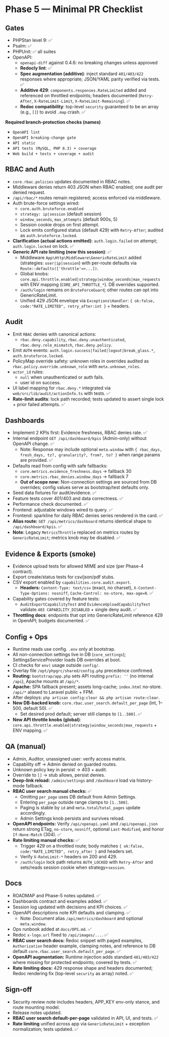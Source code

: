 # Phase 5 — Minimal PR Checklist

## Gates
- PHPStan level 9: ✅
- Psalm: ✅
- PHPUnit: ✅ all suites
- OpenAPI:
  - `openapi-diff` against 0.4.6: no breaking changes unless approved
  - **Redocly lint**: ✅
  - **Spec augmentation (additive)**: inject standard `401/403/422` responses where appropriate; JSON/YAML parity verified via tests. ✅
  - **Additive 429**: `components.responses.RateLimited` added and referenced on throttled endpoints; headers documented (`Retry-After`, `X-RateLimit-Limit`, `X-RateLimit-Remaining`). ✅
  - **Redoc compatibility**: top-level `security` guaranteed to be an array (e.g., `[]`) to avoid `.map` crash. ✅

**Required branch-protection checks (names)**
- `OpenAPI lint`
- `OpenAPI breaking-change gate`
- `API static`
- `API tests (MySQL, PHP 8.3) + coverage`
- `Web build + tests + coverage + audit`

## RBAC and Auth
- `core.rbac.policies` updates documented in RBAC notes.
- Middleware denies return 403 JSON when RBAC enabled; one audit per denied request.
- `/api/rbac/*` routes remain registered; access enforced via middleware.
- Auth brute-force settings wired:
  - `core.auth.bruteforce.enabled`
  - `strategy: ip|session` (default session)
  - `window_seconds`, `max_attempts` (default 900s, 5)
  - Session cookie drops on first attempt.
  - Lock emits configured status (default 429) with `Retry-After`; audited as `auth.bruteforce.locked`.
- **Clarification (actual actions emitted)**: `auth.login.failed` on attempt; `auth.login.locked` on lock. ✅
- **Generic API rate limiting (new this session)**: ✅
  - Middleware `App\Http\Middleware\GenericRateLimit` added (strategies: `user|ip|session`) with per-route defaults via `Route::defaults(['throttle'=>...])`.
  - Global knobs: `core.api.throttle.enabled|strategy|window_seconds|max_requests` with ENV mapping (`CORE_API_THROTTLE_*`). DB overrides supported.
  - `/auth/login` remains on `BruteForceGuard`; other routes can opt into GenericRateLimit.
  - Unified 429 JSON envelope via `Exceptions\Handler`: `{ ok:false, code:"RATE_LIMITED", retry_after:int }` + headers.

## Audit
- Emit `RBAC` denies with canonical actions:
  - `rbac.deny.capability`, `rbac.deny.unauthenticated`, `rbac.deny.role_mismatch`, `rbac.deny.policy`.
- Emit `AUTH` events: `auth.login.success|failed|logout|break_glass.*`, `auth.bruteforce.locked`.
- PolicyMap override safety: unknown roles in overrides audited as `rbac.policy.override.unknown_role` with `meta.unknown_roles`.
- `actor_id` rules:
  - `null` when unauthenticated or auth fails.
  - user id on success.
- UI label mapping for `rbac.deny.*` integrated via `web/src/lib/audit/actionInfo.ts` with tests. ✅
- **Rate-limit audits**: lock path recorded; tests updated to assert single lock + prior failed attempts. ✅

## Dashboards
- Implement 2 KPIs first: Evidence freshness, RBAC denies rate. ✅
- Internal endpoint `GET /api/dashboard/kpis` (Admin-only) without OpenAPI change. ✅
  - Note: Response may include optional `meta.window` with `{ rbac_days, fresh_days, tz?, granularity?, from?, to? }` when range params are provided. ✅
- Defaults read from config with safe fallbacks:
  - `core.metrics.evidence_freshness.days` → fallback 30
  - `core.metrics.rbac_denies.window_days` → fallback 7
  - **Out of scope now:** Non-connection settings are sourced from DB overrides; config values serve as bootstrap/test defaults only.
- Seed data fixtures for audit/evidence. ✅
- Feature tests cover 401/403 and data correctness. ✅
- Performance check documented. ✅
- Frontend: adjustable windows wired to query. ✅
- Frontend: sparkline for daily RBAC denies series rendered in the card. ✅
- **Alias route:** `GET /api/metrics/dashboard` returns identical shape to `/api/dashboard/kpis`. ✅
- **Note**: Legacy `MetricsThrottle` replaced on metrics routes by `GenericRateLimit`; metrics knob may be disabled. ✅

## Evidence & Exports (smoke)
- Evidence upload tests for allowed MIME and size (per Phase-4 contract).
- Export create/status tests for csv/json/pdf stubs.
- CSV export enabled by `capabilities.core.audit.export`.
  - **Headers:** `Content-Type: text/csv` (exact, no charset), `X-Content-Type-Options: nosniff`, `Cache-Control: no-store, max-age=0`. ✅
- Capability gates covered by feature tests:
  - `AuditExportCapabilityTest` and `EvidenceUploadCapabilityTest` validate `403 CAPABILITY_DISABLED` + single deny audit. ✅
- **Throttling docs**: endpoints that opt into GenericRateLimit reference 429 in OpenAPI; budgets documented. ✅

## Config + Ops
- Runtime reads use config. `.env` only at bootstrap.
- All non-connection settings live in DB (`core_settings`); SettingsServiceProvider loads DB overrides at boot.
- CI checks for `env(` usage outside `config/`.
- Overlay file `/opt/phpgrc/shared/config.php` precedence confirmed.
- **Routing:** `bootstrap/app.php` sets API routing `prefix: ''` (no internal `/api`), Apache mounts at `/api/*`.
- **Apache:** SPA fallback present; assets long-cache; `index.html` no-store. `/api/*` aliased to Laravel public + FPM.
- After deploys: `php artisan config:clear && php artisan route:clear`.
- **New DB-backed knob:** `core.rbac.user_search.default_per_page` (int, 1–500, default 50). ✅
  - Set desired prod default; server still clamps to `[1..500]`. ✅
- **New API throttle knobs (global)**: `core.api.throttle.enabled|strategy|window_seconds|max_requests` + ENV mapping. ✅

## QA (manual)
- Admin, Auditor, unassigned user: verify access matrix.
- Capability off → Admin denied on guarded routes.
- Unknown policy key in persist → 403 + audit.
- Override to `[]` → stub allows, persist denies.
- **Deep-link reload:** `/admin/settings` and `/dashboard` load via history-mode fallback.
- **RBAC user search manual checks:** ✅
  - Omitting `per_page` uses DB default from Admin Settings.
  - Entering `per_page` outside range clamps to `[1..500]`.
  - Paging is stable by `id` and `meta.total`/`total_pages` update accordingly.
  - Admin Settings knob persists and survives reload.
- **OpenAPI endpoints:** Verify `/api/openapi.yaml` and `/api/openapi.json` return strong ETag, `no-store`, `nosniff`, optional `Last-Modified`, and honor `If-None-Match` (304). ✅
- **Rate limiting manual checks:** ✅
  - Trigger 429 on a throttled route; body matches `{ ok:false, code:"RATE_LIMITED", retry_after }` and headers set.
  - Verify `X-RateLimit-*` headers on 200 and 429.
  - `/auth/login` lock path returns `AUTH_LOCKED` with `Retry-After` and sets/reads session cookie when strategy=`session`.

## Docs
- ROADMAP and Phase-5 notes updated. ✅
- Dashboards contract and examples added. ✅
- Session log updated with decisions and KPI choices. ✅
- OpenAPI descriptions note KPI defaults and clamping. ✅
  - Note: Document alias `/api/metrics/dashboard` and optional `meta.window`.
- Ops runbook added at `docs/OPS.md`. ✅
- Redoc `x-logo.url` fixed to `/api/images/...`. ✅
- **RBAC user search docs:** Redoc snippet with paged examples, `Authorization` header example, clamping notes, and reference to DB default `core.rbac.user_search.default_per_page`. ✅
- **OpenAPI augmentation:** Runtime injection adds standard `401/403/422` where missing for protected endpoints; covered by tests. ✅
- **Rate limiting docs:** 429 response shape and headers documented; Redoc rendering fix (top-level `security` as array) noted. ✅

## Sign-off
- Security review note includes headers, APP_KEY env-only stance, and route mounting model.
- Release notes updated.
- **RBAC user search default-per-page** validated in API, UI, and tests. ✅
- **Rate limiting** unified across app via `GenericRateLimit` + exception normalization; tests updated. ✅
